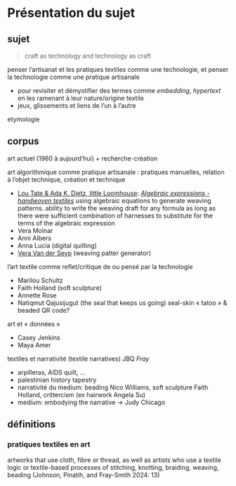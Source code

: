 # Présentation du sujet



## sujet

> craft as technology and technology as craft

penser l’artisanat et les pratiques textiles comme une technologie, et penser la technologie comme une pratique artisanale

- pour revisiter et démystifier des termes comme *embedding*, *hypertext* en les ramenant à leur nature/origine textile
- jeux, glissements et liens de l’un à l’autre

etymologie



## corpus

art actuel (1960 à aujourd’hui) + recherche-création



art algorithmique comme pratique artisanale : pratiques manuelles, relation à l’objet technique, création et technique

- [Lou Tate & Ada K. Dietz, little Loomhouse](https://hyperallergic.com/985991/the-women-weavers-of-the-little-loomhouse/): *[Algebraic expressions - handwoven textiles](https://www.littleloomhouse.org/product/algebraic-expressions/4)* using algebraic equations to generate weaving patterns. ability to write the weaving draft for any formula as long as there were sufficient combination of harnesses to substitute for the terms of the algebraic expression
- Vera Molnar
- Anni Albers
- Anna Lucia (digital quilting)
- [Vera Van der Seyp](https://veravandeseyp.com/projects/overshot-pattern-tool/) (weaving patter generator)

l’art textile comme reflet/critique de ou pensé par la technologie 

- Marilou Schultz
- Faith Holland (soft sculpture)
- Annette Rose
- Natiqmut Qajusijugut (the seal that keeps us going) seal-skin « tatoo » & beaded QR code? 



art et « données »

- Casey Jenkins
- Maya Amer

textiles et narrativité (textile narratives) JBQ *Fray*

- arpilleras, AIDS quilt, …
- palestinian history tapestry
- narrativité du medium: beading Nico Williams, soft sculpture Faith Holland, crittercism (ex hairwork Angela Su)
- medium: embodying the narrative → Judy Chicago 

## définitions

### pratiques textiles en art

artworks that use cloth, fibre or thread, as well as artists who use a textile logic or textile-based processes of stitching, knotting, braiding, weaving, beading (Johnson, Pinatih, and Fray-Smith 2024: 13)